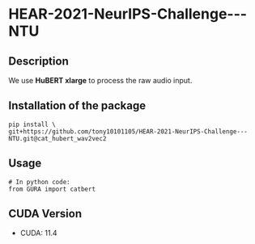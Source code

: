# HEAR-2021-NeurIPS-Challenge---NTU

## Description

We use **HuBERT xlarge** to process the raw audio input.

## Installation of the package

```shell
pip install \
git+https://github.com/tony10101105/HEAR-2021-NeurIPS-Challenge---NTU.git@cat_hubert_wav2vec2
```

## Usage

```python3
# In python code:
from GURA import catbert
```
## CUDA Version

* CUDA: 11.4
